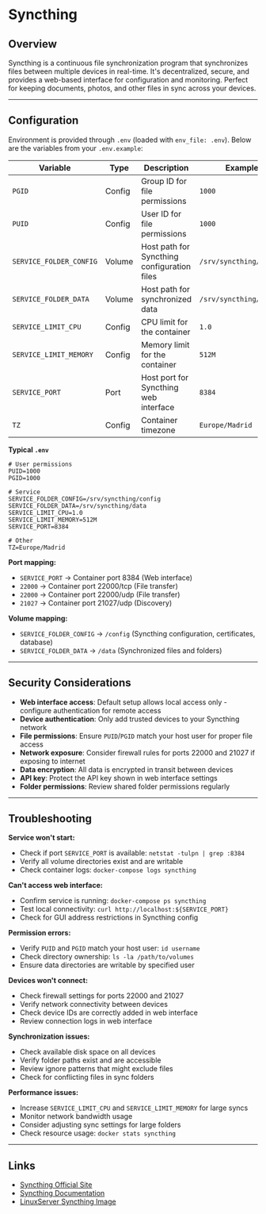 # Syncthing

## Overview

Syncthing is a continuous file synchronization program that synchronizes files
between multiple devices in real-time. It's decentralized, secure, and provides
a web-based interface for configuration and monitoring. Perfect for keeping
documents, photos, and other files in sync across your devices.

---

## Configuration

Environment is provided through `.env` (loaded with `env_file: .env`). Below are the variables from your `.env.example`:

| Variable                | Type   | Description                                 | Example                 | Required |
| ----------------------- | ------ | ------------------------------------------- | ----------------------- | -------- |
| `PGID`                  | Config | Group ID for file permissions               | `1000`                  | Yes      |
| `PUID`                  | Config | User ID for file permissions                | `1000`                  | Yes      |
| `SERVICE_FOLDER_CONFIG` | Volume | Host path for Syncthing configuration files | `/srv/syncthing/config` | Yes      |
| `SERVICE_FOLDER_DATA`   | Volume | Host path for synchronized data             | `/srv/syncthing/data`   | Yes      |
| `SERVICE_LIMIT_CPU`     | Config | CPU limit for the container                 | `1.0`                   | Yes      |
| `SERVICE_LIMIT_MEMORY`  | Config | Memory limit for the container              | `512M`                  | Yes      |
| `SERVICE_PORT`          | Port   | Host port for Syncthing web interface       | `8384`                  | Yes      |
| `TZ`                    | Config | Container timezone                          | `Europe/Madrid`         | Yes      |

**Typical `.env`**

```dotenv
# User permissions
PUID=1000
PGID=1000

# Service
SERVICE_FOLDER_CONFIG=/srv/syncthing/config
SERVICE_FOLDER_DATA=/srv/syncthing/data
SERVICE_LIMIT_CPU=1.0
SERVICE_LIMIT_MEMORY=512M
SERVICE_PORT=8384

# Other
TZ=Europe/Madrid
```

**Port mapping:**
- `SERVICE_PORT` → Container port 8384 (Web interface)
- `22000` → Container port 22000/tcp (File transfer)
- `22000` → Container port 22000/udp (File transfer)
- `21027` → Container port 21027/udp (Discovery)

**Volume mapping:**
- `SERVICE_FOLDER_CONFIG` → `/config` (Syncthing configuration, certificates,
  database)
- `SERVICE_FOLDER_DATA` → `/data` (Synchronized files and folders)

---

## Security Considerations

- **Web interface access**: Default setup allows local access only - configure
  authentication for remote access
- **Device authentication**: Only add trusted devices to your Syncthing network
- **File permissions**: Ensure `PUID`/`PGID` match your host user for proper
  file access
- **Network exposure**: Consider firewall rules for ports 22000 and 21027 if
  exposing to internet
- **Data encryption**: All data is encrypted in transit between devices
- **API key**: Protect the API key shown in web interface settings
- **Folder permissions**: Review shared folder permissions regularly

---

## Troubleshooting

**Service won't start:**
- Check if port `SERVICE_PORT` is available: `netstat -tulpn | grep :8384`
- Verify all volume directories exist and are writable
- Check container logs: `docker-compose logs syncthing`

**Can't access web interface:**
- Confirm service is running: `docker-compose ps syncthing`
- Test local connectivity: `curl http://localhost:${SERVICE_PORT}`
- Check for GUI address restrictions in Syncthing config

**Permission errors:**
- Verify `PUID` and `PGID` match your host user: `id username`
- Check directory ownership: `ls -la /path/to/volumes`
- Ensure data directories are writable by specified user

**Devices won't connect:**
- Check firewall settings for ports 22000 and 21027
- Verify network connectivity between devices
- Check device IDs are correctly added in web interface
- Review connection logs in web interface

**Synchronization issues:**
- Check available disk space on all devices
- Verify folder paths exist and are accessible
- Review ignore patterns that might exclude files
- Check for conflicting files in sync folders

**Performance issues:**
- Increase `SERVICE_LIMIT_CPU` and `SERVICE_LIMIT_MEMORY` for large syncs
- Monitor network bandwidth usage
- Consider adjusting sync settings for large folders
- Check resource usage: `docker stats syncthing`

---

## Links

- [Syncthing Official Site](https://syncthing.net/)
- [Syncthing Documentation](https://docs.syncthing.net/)
- [LinuxServer Syncthing Image](https://docs.linuxserver.io/images/docker-syncthing)
